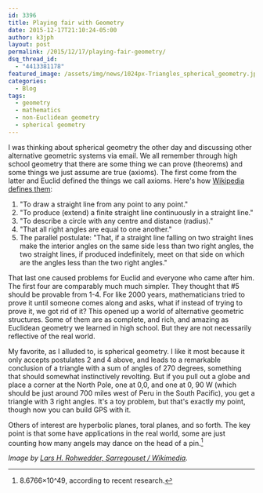 ```yaml
---
id: 3396
title: Playing fair with Geometry
date: 2015-12-17T21:10:24-05:00
author: k3jph
layout: post
permalink: /2015/12/17/playing-fair-geometry/
dsq_thread_id:
  - "4413381178"
featured_image: /assets/img/news/1024px-Triangles_spherical_geometry.jpg
categories:
  - Blog
tags:
  - geometry
  - mathematics
  - non-Euclidean geometry
  - spherical geometry
---
```

I was thinking about spherical geometry the other day and discussing other alternative geometric systems via email. We all remember through high school geometry that there are some thing we can prove (theorems) and some things we just assume are true (axioms).  The first come from the latter and Euclid defined the things we call axioms.  Here's how [Wikipedia defines them](https://en.wikipedia.org/wiki/Euclidean_geometry):

1. "To draw a straight line from any point to any point."
2. "To produce (extend) a finite straight line continuously in a straight line."
3. "To describe a circle with any centre and distance (radius)."
4. "That all right angles are equal to one another."
5.  The parallel postulate: "That, if a straight line falling on two straight lines make the interior angles on the same side less than two right angles, the two straight lines, if produced indefinitely, meet on that side on which are the angles less than the two right angles."

That last one caused problems for Euclid and everyone who came after him.  The first four are comparably much much simpler.  They thought that #5 should be provable from 1-4.  For like 2000 years, mathematicians tried to prove it until someone comes along and asks, what if instead of trying to prove it, we got rid of it?  This opened up a world of alternative geometric structures.  Some of them are as complete, and rich, and amazing as Euclidean geometry we learned in high school.  But they are not necessarily reflective of the real world.  

My favorite, as I alluded to, is spherical geometry.  I like it most because it only accepts postulates 2 and 4 above, and leads to a remarkable conclusion of a triangle with a sum of angles of 270 degrees, something that should somewhat instinctively revolting.  But if you pull out a globe and place a corner at the North Pole, one at 0,0, and one at 0, 90 W (which should be just around 700 miles west of Peru in the South Pacific), you get a triangle with 3 right angles.  It's a toy problem, but that's exactly my point, though now you can build GPS with it.  

Others of interest are hyperbolic planes, toral planes, and so forth.  The key point is that some have applications in the real world, some are just counting how many angels may dance on the head of a pin.[^recent]

[^recent]: 8.6766×10^49, according to recent research.

_Image by [Lars H. Rohwedder, Sarregouset / Wikimedia](https://commons.wikimedia.org/wiki/File:Triangles_(spherical_geometry).jpg)._
